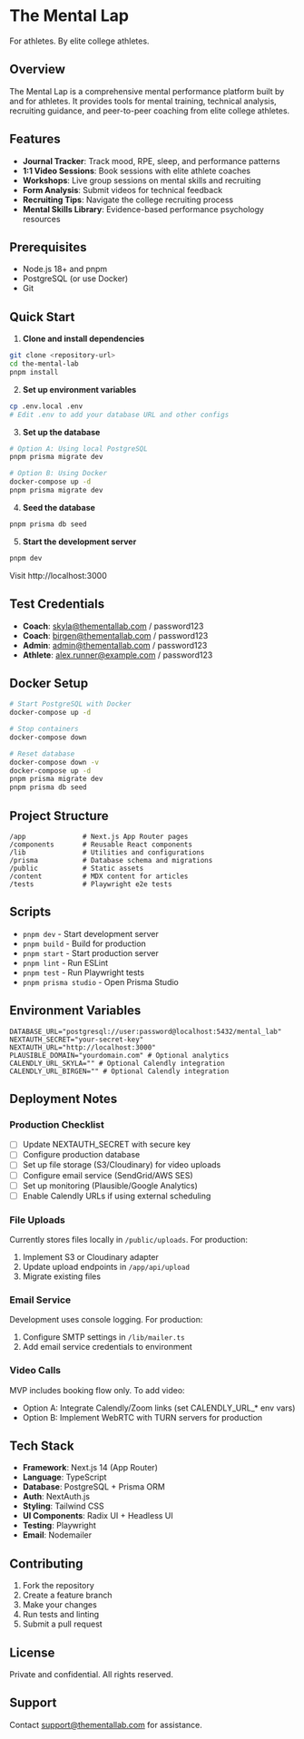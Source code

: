 # The Mental Lap

For athletes. By elite college athletes.

## Overview

The Mental Lap is a comprehensive mental performance platform built by and for athletes. It provides tools for mental training, technical analysis, recruiting guidance, and peer-to-peer coaching from elite college athletes.

## Features

- **Journal Tracker**: Track mood, RPE, sleep, and performance patterns
- **1:1 Video Sessions**: Book sessions with elite athlete coaches
- **Workshops**: Live group sessions on mental skills and recruiting
- **Form Analysis**: Submit videos for technical feedback
- **Recruiting Tips**: Navigate the college recruiting process
- **Mental Skills Library**: Evidence-based performance psychology resources

## Prerequisites

- Node.js 18+ and pnpm
- PostgreSQL (or use Docker)
- Git

## Quick Start

1. **Clone and install dependencies**
```bash
git clone <repository-url>
cd the-mental-lab
pnpm install
```

2. **Set up environment variables**
```bash
cp .env.local .env
# Edit .env to add your database URL and other configs
```

3. **Set up the database**
```bash
# Option A: Using local PostgreSQL
pnpm prisma migrate dev

# Option B: Using Docker
docker-compose up -d
pnpm prisma migrate dev
```

4. **Seed the database**
```bash
pnpm prisma db seed
```

5. **Start the development server**
```bash
pnpm dev
```

Visit http://localhost:3000

## Test Credentials

- **Coach**: skyla@thementallab.com / password123
- **Coach**: birgen@thementallab.com / password123
- **Admin**: admin@thementallab.com / password123
- **Athlete**: alex.runner@example.com / password123

## Docker Setup

```bash
# Start PostgreSQL with Docker
docker-compose up -d

# Stop containers
docker-compose down

# Reset database
docker-compose down -v
docker-compose up -d
pnpm prisma migrate dev
pnpm prisma db seed
```

## Project Structure

```
/app              # Next.js App Router pages
/components       # Reusable React components
/lib              # Utilities and configurations
/prisma           # Database schema and migrations
/public           # Static assets
/content          # MDX content for articles
/tests            # Playwright e2e tests
```

## Scripts

- `pnpm dev` - Start development server
- `pnpm build` - Build for production
- `pnpm start` - Start production server
- `pnpm lint` - Run ESLint
- `pnpm test` - Run Playwright tests
- `pnpm prisma studio` - Open Prisma Studio

## Environment Variables

```env
DATABASE_URL="postgresql://user:password@localhost:5432/mental_lab"
NEXTAUTH_SECRET="your-secret-key"
NEXTAUTH_URL="http://localhost:3000"
PLAUSIBLE_DOMAIN="yourdomain.com" # Optional analytics
CALENDLY_URL_SKYLA="" # Optional Calendly integration
CALENDLY_URL_BIRGEN="" # Optional Calendly integration
```

## Deployment Notes

### Production Checklist
- [ ] Update NEXTAUTH_SECRET with secure key
- [ ] Configure production database
- [ ] Set up file storage (S3/Cloudinary) for video uploads
- [ ] Configure email service (SendGrid/AWS SES)
- [ ] Set up monitoring (Plausible/Google Analytics)
- [ ] Enable Calendly URLs if using external scheduling

### File Uploads
Currently stores files locally in `/public/uploads`. For production:
1. Implement S3 or Cloudinary adapter
2. Update upload endpoints in `/app/api/upload`
3. Migrate existing files

### Email Service
Development uses console logging. For production:
1. Configure SMTP settings in `/lib/mailer.ts`
2. Add email service credentials to environment

### Video Calls
MVP includes booking flow only. To add video:
- Option A: Integrate Calendly/Zoom links (set CALENDLY_URL_* env vars)
- Option B: Implement WebRTC with TURN servers for production

## Tech Stack

- **Framework**: Next.js 14 (App Router)
- **Language**: TypeScript
- **Database**: PostgreSQL + Prisma ORM
- **Auth**: NextAuth.js
- **Styling**: Tailwind CSS
- **UI Components**: Radix UI + Headless UI
- **Testing**: Playwright
- **Email**: Nodemailer

## Contributing

1. Fork the repository
2. Create a feature branch
3. Make your changes
4. Run tests and linting
5. Submit a pull request

## License

Private and confidential. All rights reserved.

## Support

Contact support@thementallab.com for assistance.